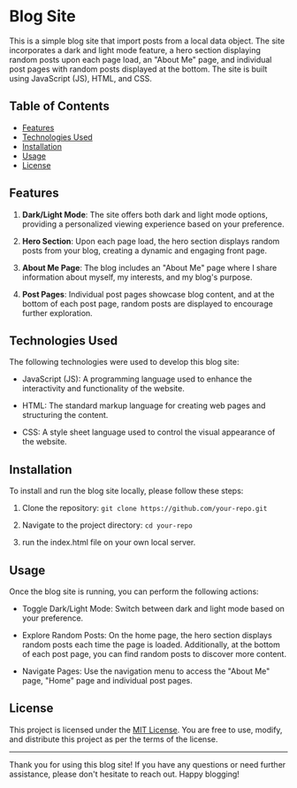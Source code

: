 # Blog Site

This is a simple blog site that import posts from a local data object. The site incorporates a dark and light mode feature, a hero section displaying random posts upon each page load, an "About Me" page, and individual post pages with random posts displayed at the bottom. The site is built using JavaScript (JS), HTML, and CSS.

## Table of Contents
- [Features](#features)
- [Technologies Used](#technologies-used)
- [Installation](#installation)
- [Usage](#usage)
- [License](#license)

## Features

1. **Dark/Light Mode**: The site offers both dark and light mode options, providing a personalized viewing experience based on your preference.

2. **Hero Section**: Upon each page load, the hero section displays random posts from your blog, creating a dynamic and engaging front page.

3. **About Me Page**: The blog includes an "About Me" page where I share information about myself, my interests, and my blog's purpose.

4. **Post Pages**: Individual post pages showcase blog content, and at the bottom of each post page, random posts are displayed to encourage further exploration.

## Technologies Used

The following technologies were used to develop this blog site:

- JavaScript (JS): A programming language used to enhance the interactivity and functionality of the website.

- HTML: The standard markup language for creating web pages and structuring the content.

- CSS: A style sheet language used to control the visual appearance of the website.

## Installation

To install and run the blog site locally, please follow these steps:

1. Clone the repository: `git clone https://github.com/your-repo.git`

2. Navigate to the project directory: `cd your-repo`

3. run the index.html file on your own local server.

## Usage

Once the blog site is running, you can perform the following actions:

- Toggle Dark/Light Mode: Switch between dark and light mode based on your preference.

- Explore Random Posts: On the home page, the hero section displays random posts each time the page is loaded. Additionally, at the bottom of each post page, you can find random posts to discover more content.

- Navigate Pages: Use the navigation menu to access the "About Me" page, "Home" page and individual post pages.

## License

This project is licensed under the [MIT License](LICENSE). You are free to use, modify, and distribute this project as per the terms of the license.

---

Thank you for using this blog site! If you have any questions or need further assistance, please don't hesitate to reach out. Happy blogging!
